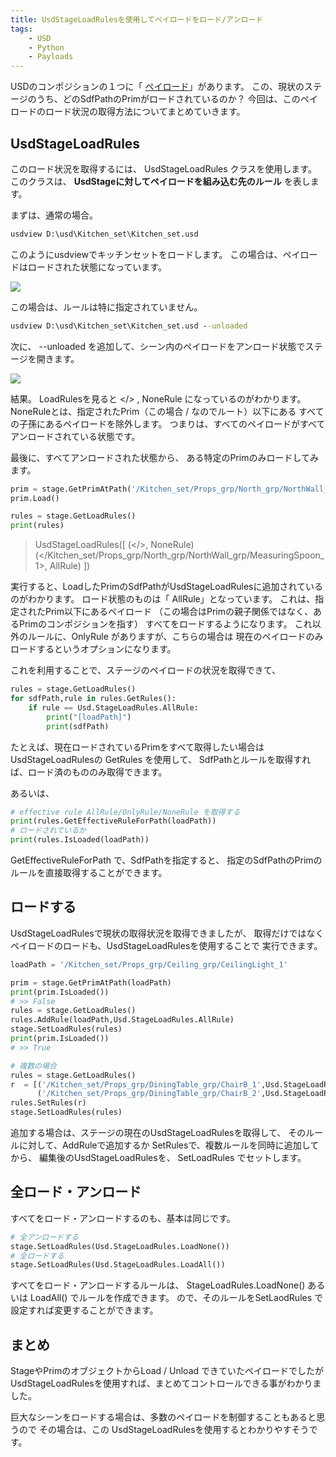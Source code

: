 ```yaml
---
title: UsdStageLoadRulesを使用してペイロードをロード/アンロード
tags:
    - USD
    - Python
    - Payloads
---
```


USDのコンポジションの１つに「 [ペイロード](09_comp_arc_reference.md)」があります。
この、現状のステージのうち、どのSdfPathのPrimがロードされているのか？
今回は、このペイロードのロード状況の取得方法についてまとめていきます。

## UsdStageLoadRules

このロード状況を取得するには、 UsdStageLoadRules クラスを使用します。
このクラスは、 **UsdStageに対してペイロードを組み込む先のルール** を表します。

まずは、通常の場合。

```bat
usdview D:\usd\Kitchen_set\Kitchen_set.usd
```

このようにusdviewでキッチンセットをロードします。
この場合は、ペイロードはロードされた状態になっています。

![](https://gyazo.com/d9c83e62890a6aa9a961b86582071981.png)

この場合は、ルールは特に指定されていません。

```bat
usdview D:\usd\Kitchen_set\Kitchen_set.usd --unloaded
```

次に、 --unloaded を追加して、シーン内のペイロードをアンロード状態でステージを開きます。

![](https://gyazo.com/b317b4d2f2b1976ff367b7b261d1f9db.png)

結果。
LoadRulesを見ると </> , NoneRule になっているのがわかります。
NoneRuleとは、指定されたPrim（この場合 / なのでルート）以下にある
すべての子孫にあるペイロードを除外します。
つまりは、すべてのペイロードがすべてアンロードされている状態です。

最後に、すべてアンロードされた状態から、
ある特定のPrimのみロードしてみます。

```python
prim = stage.GetPrimAtPath('/Kitchen_set/Props_grp/North_grp/NorthWall_grp/MeasuringSpoon_1')
prim.Load()

rules = stage.GetLoadRules()
print(rules)
```

> UsdStageLoadRules([ (</>, NoneRule) (</Kitchen_set/Props_grp/North_grp/NorthWall_grp/MeasuringSpoon_1>, AllRule) ])

実行すると、LoadしたPrimのSdfPathがUsdStageLoadRulesに追加されているのがわかります。
ロード状態のものは「 AllRule」となっています。
これは、指定されたPrim以下にあるペイロード
（この場合はPrimの親子関係ではなく、あるPrimのコンポジションを指す）
すべてをロードするようになります。
これ以外のルールに、OnlyRule がありますが、こちらの場合は
現在のペイロードのみロードするというオプションになります。

これを利用することで、ステージのペイロードの状況を取得できて、

```python
rules = stage.GetLoadRules()
for sdfPath,rule in rules.GetRules():
    if rule == Usd.StageLoadRules.AllRule:
        print("[loadPath]")
        print(sdfPath)
```

たとえば、現在ロードされているPrimをすべて取得したい場合は
UsdStageLoadRulesの GetRules を使用して、
SdfPathとルールを取得すれば、ロード済のもののみ取得できます。

あるいは、
```python
# effective rule AllRule/OnlyRule/NoneRule を取得する
print(rules.GetEffectiveRuleForPath(loadPath))
# ロードされているか
print(rules.IsLoaded(loadPath))
```
GetEffectiveRuleForPath で、SdfPathを指定すると、
指定のSdfPathのPrimのルールを直接取得することができます。

## ロードする

UsdStageLoadRulesで現状の取得状況を取得できましたが、
取得だけではなくペイロードのロードも、UsdStageLoadRulesを使用することで
実行できます。

```python
loadPath = '/Kitchen_set/Props_grp/Ceiling_grp/CeilingLight_1'

prim = stage.GetPrimAtPath(loadPath)
print(prim.IsLoaded())
# >> False
rules = stage.GetLoadRules()
rules.AddRule(loadPath,Usd.StageLoadRules.AllRule)
stage.SetLoadRules(rules)
print(prim.IsLoaded())
# >> True

# 複数の場合
rules = stage.GetLoadRules()
r  = [('/Kitchen_set/Props_grp/DiningTable_grp/ChairB_1',Usd.StageLoadRules.AllRule),
      ('/Kitchen_set/Props_grp/DiningTable_grp/ChairB_2',Usd.StageLoadRules.AllRule)]
rules.SetRules(r)
stage.SetLoadRules(rules)
```

追加する場合は、ステージの現在のUsdStageLoadRulesを取得して、
そのルールに対して、AddRuleで追加するか
SetRulesで、複数ルールを同時に追加してから、
編集後のUsdStageLoadRulesを、 SetLoadRules でセットします。

## 全ロード・アンロード

すべてをロード・アンロードするのも、基本は同じです。

```python
# 全アンロードする
stage.SetLoadRules(Usd.StageLoadRules.LoadNone())
# 全ロードする
stage.SetLoadRules(Usd.StageLoadRules.LoadAll())
```

すべてをロード・アンロードするルールは、 StageLoadRules.LoadNone() あるいは LoadAll() でルールを作成できます。
ので、そのルールをSetLaodRules で設定すれば変更することができます。

## まとめ

StageやPrimのオブジェクトからLoad / Unload できていたペイロードでしたが
UsdStageLoadRulesを使用すれば、まとめてコントロールできる事がわかりました。

巨大なシーンをロードする場合は、多数のペイロードを制御することもあると思うので
その場合は、この UsdStageLoadRulesを使用するとわかりやすそうです。